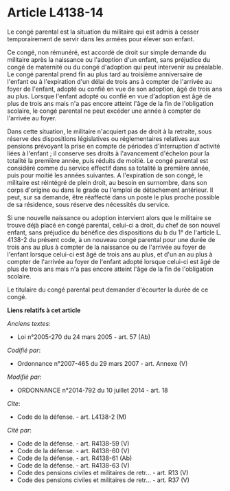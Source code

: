 # Article L4138-14

Le congé parental est la situation du militaire qui est admis à cesser temporairement de servir dans les armées pour élever
son enfant. 

Ce congé, non rémunéré, est accordé de droit sur simple demande du militaire après la naissance ou l'adoption d'un enfant,
sans préjudice du congé de maternité ou du congé d'adoption qui peut intervenir au préalable. Le congé parental prend fin au
plus tard au troisième anniversaire de l'enfant ou à l'expiration d'un délai de trois ans à compter de l'arrivée au foyer de
l'enfant, adopté ou confié en vue de son adoption, âgé de trois ans au plus. Lorsque l'enfant adopté ou confié en vue
d'adoption est âgé de plus de trois ans mais n'a pas encore atteint l'âge de la fin de l'obligation scolaire, le congé
parental ne peut excéder une année à compter de l'arrivée au foyer. 

Dans cette situation, le militaire n'acquiert pas de droit à la retraite, sous réserve des dispositions législatives ou
réglementaires relatives aux pensions prévoyant la prise en compte de périodes d'interruption d'activité liées à l'enfant ;
il conserve ses droits à l'avancement d'échelon pour la totalité la première année, puis réduits de moitié. Le congé parental
est considéré comme du service effectif dans sa totalité la première année, puis pour moitié les années suivantes. A
l'expiration de son congé, le militaire est réintégré de plein droit, au besoin en surnombre, dans son corps d'origine ou
dans le grade ou l'emploi de détachement antérieur. Il peut, sur sa demande, être réaffecté dans un poste le plus proche
possible de sa résidence, sous réserve des nécessités du service. 

Si une nouvelle naissance ou adoption intervient alors que le militaire se trouve déjà placé en congé parental, celui-ci a
droit, du chef de son nouvel enfant, sans préjudice du bénéfice des dispositions du b du 1° de l'article L. 4138-2 du présent
code, à un nouveau congé parental pour une durée de trois ans au plus à compter de la naissance ou de l'arrivée au foyer de
l'enfant lorsque celui-ci est âgé de trois ans au plus, et d'un an au plus à compter de l'arrivée au foyer de l'enfant adopté
lorsque celui-ci est âgé de plus de trois ans mais n'a pas encore atteint l'âge de la fin de l'obligation scolaire. 

Le titulaire du congé parental peut demander d'écourter la durée de ce congé.

**Liens relatifs à cet article**

_Anciens textes_:

  - Loi n°2005-270 du 24 mars 2005 - art. 57 (Ab)

_Codifié par_:

  - Ordonnance n°2007-465 du 29 mars 2007 - art. Annexe (V)

_Modifié par_:

  - ORDONNANCE n°2014-792 du 10 juillet 2014 - art. 18

_Cite_:

  - Code de la défense. - art. L4138-2 (M)

_Cité par_:

  - Code de la défense. - art. R4138-59 (V)
  - Code de la défense. - art. R4138-60 (V)
  - Code de la défense. - art. R4138-61 (Ab)
  - Code de la défense. - art. R4138-63 (V)
  - Code des pensions civiles et militaires de retr... - art. R13 (V)
  - Code des pensions civiles et militaires de retr... - art. R37 (V)
